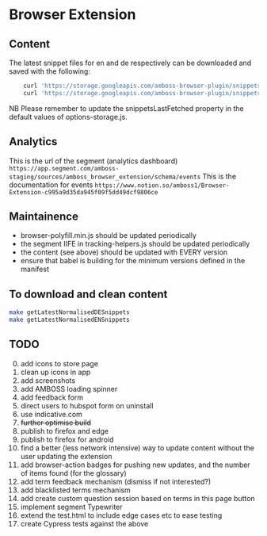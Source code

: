 # Browser Extension

## Content
The latest snippet files for en and de respectively can be downloaded and saved with the following:
```sh
    curl 'https://storage.googleapis.com/amboss-browser-plugin/snippets_en.json' -o ./source/snippets_en.json
    curl 'https://storage.googleapis.com/amboss-browser-plugin/snippets_de.json' -o ./source/snippets_de.json
```
NB Please remember to update the snippetsLastFetched property in the default values of options-storage.js.

## Analytics
This is the url of the segment (analytics dashboard)
```https://app.segment.com/amboss-staging/sources/amboss_browser_extension/schema/events```
This is the documentation for events
```https://www.notion.so/amboss1/Browser-Extension-c995a9d35da945f09f5dd49dcf9806ce```

## Maintainence
- browser-polyfill.min.js should be updated periodically
- the segment IIFE in tracking-helpers.js should be updated periodically
- the content (see above) should be updated with EVERY version
- ensure that babel is building for the minimum versions defined in the manifest
## To download and clean content
```sh
make getLatestNormalisedDESnippets
make getLatestNormalisedENSnippets
```
## TODO
0. add icons to store page
0. clean up icons in app
0. add screenshots
0. add AMBOSS loading spinner
0. add feedback form
0. direct users to hubspot form on uninstall
0. use indicative.com
0. ~~further optimise build~~
0. publish to firefox and edge
0. publish to firefox for android
0. find a better (less network intensive) way to update content without the user updating the extension
0. add browser-action badges for pushing new updates, and the number of items found (for the glossary)
0. add term feedback mechanism (dismiss if not interested?)
0. add blacklisted terms mechanism
0. add create custom question session based on terms in this page button
0. implement segment Typewriter
0. extend the test.html to include edge cases etc to ease testing
0. create Cypress tests against the above
